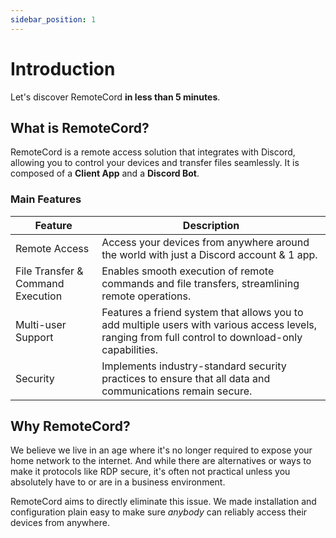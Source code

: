 ```yaml
---
sidebar_position: 1
---
```


# Introduction

Let's discover RemoteCord **in less than 5 minutes**.

## What is RemoteCord?

RemoteCord is a remote access solution that integrates with Discord, allowing you to control your devices and transfer files seamlessly. It is composed of a **Client App** and a **Discord Bot**.

### Main Features

| Feature                           | Description                                                                                                                                         |
| --------------------------------- | --------------------------------------------------------------------------------------------------------------------------------------------------- |
| Remote Access                     | Access your devices from anywhere around the world with just a Discord account & 1 app.                                                             |
| File Transfer & Command Execution | Enables smooth execution of remote commands and file transfers, streamlining remote operations.                                                     |
| Multi-user Support                | Features a friend system that allows you to add multiple users with various access levels, ranging from full control to download-only capabilities. |
| Security                          | Implements industry-standard security practices to ensure that all data and communications remain secure.                                           |

## Why RemoteCord?

We believe we live in an age where it's no longer required to expose your home network to the internet. And while there are alternatives or ways to make it protocols like RDP secure, it's often not practical unless you absolutely have to or are in a business environment.

RemoteCord aims to directly eliminate this issue. We made installation and configuration plain easy to make sure _anybody_ can reliably access their devices from anywhere.
